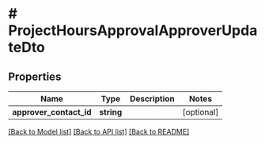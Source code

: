 # # ProjectHoursApprovalApproverUpdateDto

## Properties

Name | Type | Description | Notes
------------ | ------------- | ------------- | -------------
**approver_contact_id** | **string** |  | [optional]

[[Back to Model list]](../../README.md#models) [[Back to API list]](../../README.md#endpoints) [[Back to README]](../../README.md)
